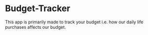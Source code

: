 # Budget-Tracker
This app is primarily made to track your budget i.e. how our daily life purchases affects our budget.
